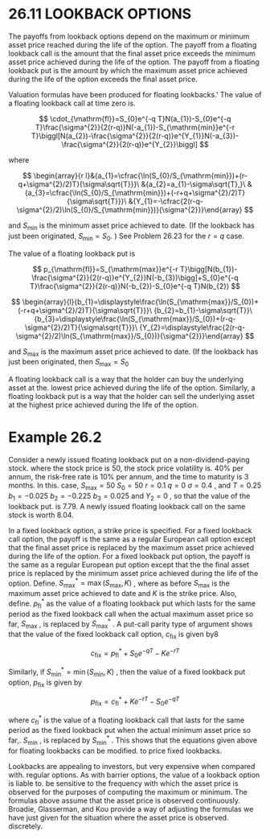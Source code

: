 # 26.11 LOOKBACK OPTIONS  

The payoffs from lookback options depend on the maximum or minimum asset price reached during the life of the option. The payoff from a floating lookback call is the amount that the final asset price exceeds the minimum asset price achieved during the life of the option. The payoff from a floating lookback put is the amount by which the maximum asset price achieved during the life of the option exceeds the final asset price.  

Valuation formulas have been produced for floating lookbacks.' The value of a floating lookback call at time zero is.  

$$
\cdot_{\mathrm{fl}}=S_{0}e^{-q T}N(a_{1})-S_{0}e^{-q T}\frac{\sigma^{2}}{2(r-q)}N(-a_{1})-S_{\mathrm{min}}e^{-r T}\biggl[N(a_{2})-\frac{\sigma^{2}}{2(r-q)}e^{Y_{1}}N(-a_{3})-\frac{\sigma^{2}}{2(r-q)}e^{Y_{2}}\biggl]
$$  

where  

$$
\begin{array}{r l}&{a_{1}=\cfrac{\ln(S_{0}/S_{\mathrm{min}})+(r-q+\sigma^{2}/2)T}{\sigma\sqrt{T}}}\ &{a_{2}=a_{1}-\sigma\sqrt{T},}\ &{a_{3}=\cfrac{\ln(S_{0}/S_{\mathrm{min}})+(-r+q+\sigma^{2}/2)T}{\sigma\sqrt{T}}}\ &{Y_{1}=-\cfrac{2(r-q-\sigma^{2}/2)\ln(S_{0}/S_{\mathrm{min}})}{\sigma^{2}}}\end{array}
$$  

and $S_{\mathrm{min}}$ is the minimum asset price achieved to date. (If the lookback has just been originated, $S_{\mathrm{min}}=S_{\mathrm{0}}.$ ) See Problem 26.23 for the $r=q$ case.  

The value of a floating lookback put is  

$$
p_{\mathrm{fl}}=S_{\mathrm{max}}e^{-r T}\bigg[N(b_{1})-\frac{\sigma^{2}}{2(r-q)}e^{Y_{2}}N(-b_{3})\bigg]+S_{0}e^{-q T}\frac{\sigma^{2}}{2(r-q)}N(-b_{2})-S_{0}e^{-q T}N(b_{2})
$$  

$$
\begin{array}{l}{b_{1}=\displaystyle\frac{\ln(S_{\mathrm{max}}/S_{0})+(-r+q+\sigma^{2}/2)T}{\sigma\sqrt{T}}}\ {b_{2}=b_{1}-\sigma\sqrt{T}}\ {b_{3}=\displaystyle\frac{\ln(S_{\mathrm{max}}/S_{0})+(r-q-\sigma^{2}/2)T}{\sigma\sqrt{T}}}\ {Y_{2}=\displaystyle\frac{2(r-q-\sigma^{2}/2)\ln(S_{\mathrm{max}}/S_{0})}{\sigma^{2}}}\end{array}
$$  

and $S_{\mathrm{max}}$ is the maximum asset price achieved to date. (If the lookback has just been originated, then $S_{\mathrm{max}}=S_{\mathrm{0}}$  

A floating lookback call is a way that the holder can buy the underlying asset at the. lowest price achieved during the life of the option. Similarly, a floating lookback put is a way that the holder can sell the underlying asset at the highest price achieved during the life of the option.  

# Example 26.2  

Consider a newly issued floating lookback put on a non-dividend-paying stock. where the stock price is 50, the stock price volatility is. $40\%$ per annum, the risk-free rate is $10\%$ per annum, and the time to maturity is 3 months. In this. case, $S_{\mathrm{max}}=50$ $S_{0}=50$ $r=0.1$ $q=0$ $\sigma=0.4$ , and $T=0.25$ $b_{1}=-0.025$ $b_{2}=-0.225$ $b_{3}=0.025$ and $Y_{2}=0$ , so that the value of the lookback put. is 7.79. A newly issued floating lookback call on the same stock is worth 8.04.  

In a fixed lookback option, a strike price is specified. For a fixed lookback call option, the payoff is the same as a regular European call option except that the final asset price is replaced by the maximum asset price achieved during the life of the option. For a fixed lookback put option, the payoff is the same as a regular European put option except that the the final asset price is replaced by the minimum asset price achieved during the life of the option. Define. $S_{\mathrm{max}}^{*}=\operatorname*{max}(S_{\mathrm{max}},K)$ , where as before $S_{\mathrm{max}}$ is the maximum asset price achieved to date and $K$ is the strike price. Also, define. $p_{\mathrm{fl}}^{*}$ as the value of a floating lookback put which lasts for the same period as the fixed lookback call when the actual maximum asset price so far, $S_{\mathrm{max}}$ , is replaced by $S_{\mathrm{max}}^{*}$ . A put-call parity type of argument shows that the value of the fixed lookback call option, $c_{\mathrm{fix}}$ is given by8  

$$
c_{\mathrm{fix}}=p_{\mathrm{fl}}^{\ast}+S_{0}e^{-q T}-K e^{-r T}
$$  

Similarly, if $S_{\mathrm{min}}^{*}=\operatorname*{min}(S_{\mathrm{min}},K)$ , then the value of a fixed lookback put option, $p_{\mathrm{fix}}$ is given by  

$$
p_{\mathrm{fix}}=c_{\mathrm{fl}}^{\ast}+K e^{-r T}-S_{0}e^{-q T}
$$  

where $c_{\mathrm{fl}}^{*}$ is the value of a floating lookback call that lasts for the same period as the fixed lookback put when the actual minimum asset price so far,. $S_{\mathrm{min}}$ , is replaced by $S_{\mathrm{min}}^{*}$ . This shows that the equations given above for floating lookbacks can be modified. to price fixed lookbacks.  

Lookbacks are appealing to investors, but very expensive when compared with. regular options. As with barrier options, the value of a lookback option is liable to. be sensitive to the frequency with which the asset price is observed for the purposes of computing the maximum or minimum. The formulas above assume that the asset price is observed continuously. Broadie, Glasserman, and Kou provide a way of adjusting the formulas we have just given for the situation where the asset price is observed. discretely.  
